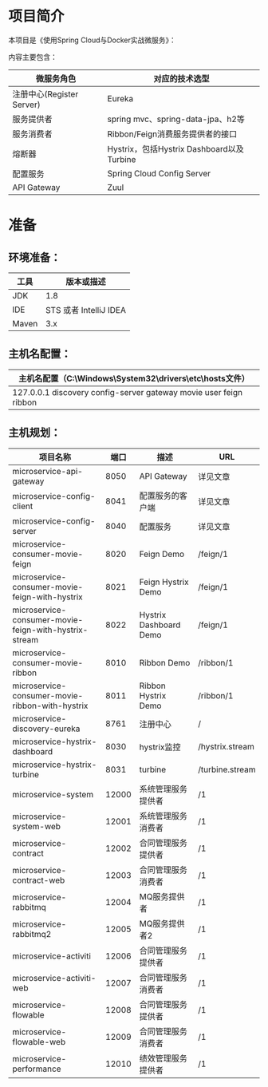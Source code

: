# 项目简介
本项目是《使用Spring Cloud与Docker实战微服务》：


内容主要包含：

| 微服务角色                 | 对应的技术选型                              |
| --------------------- | ------------------------------------ |
| 注册中心(Register Server) | Eureka                               |
| 服务提供者                 | spring mvc、spring-data-jpa、h2等       |
| 服务消费者                 | Ribbon/Feign消费服务提供者的接口               |
| 熔断器                   | Hystrix，包括Hystrix Dashboard以及Turbine |
| 配置服务                  | Spring Cloud Config Server           |
| API Gateway           | Zuul                                 |



# 准备

## 环境准备：

| 工具    | 版本或描述                |
| ----- | -------------------- |
| JDK   | 1.8                  |
| IDE   | STS 或者 IntelliJ IDEA |
| Maven | 3.x                  |

## 主机名配置：

| 主机名配置（C:\Windows\System32\drivers\etc\hosts文件） |
| ---------------------------------------- |
| 127.0.0.1 discovery config-server gateway movie user feign ribbon |

## 主机规划：

| 项目名称                                     | 端口   | 描述                     | URL             |
| ---------------------------------------- | ---- | ---------------------- | --------------- |
| microservice-api-gateway                 | 8050 | API Gateway            | 详见文章            |
| microservice-config-client               | 8041 | 配置服务的客户端               | 详见文章            |
| microservice-config-server               | 8040 | 配置服务                   | 详见文章            |
| microservice-consumer-movie-feign        | 8020 | Feign Demo             | /feign/1        |
| microservice-consumer-movie-feign-with-hystrix | 8021 | Feign Hystrix Demo     | /feign/1        |
| microservice-consumer-movie-feign-with-hystrix-stream | 8022 | Hystrix Dashboard Demo | /feign/1        |
| microservice-consumer-movie-ribbon       | 8010 | Ribbon Demo            | /ribbon/1       |
| microservice-consumer-movie-ribbon-with-hystrix | 8011 | Ribbon Hystrix Demo    | /ribbon/1       |
| microservice-discovery-eureka            | 8761 | 注册中心                   | /               |
| microservice-hystrix-dashboard           | 8030 | hystrix监控              | /hystrix.stream |
| microservice-hystrix-turbine             | 8031 | turbine                | /turbine.stream |
| microservice-system                      | 12000 | 系统管理服务提供者               | /1              |
| microservice-system-web                  | 12001 | 系统管理服务消费者               | /1              |
| microservice-contract                    | 12002 | 合同管理服务提供者               | /1              |
| microservice-contract-web                | 12003 | 合同管理服务消费者               | /1              |
| microservice-rabbitmq                    | 12004 | MQ服务提供者                    | /1              |
| microservice-rabbitmq2                   | 12005 | MQ服务提供者2                   | /1              |
| microservice-activiti                    | 12006 | 合同管理服务提供者               | /1              |
| microservice-activiti-web                | 12007 | 合同管理服务消费者               | /1              |
| microservice-flowable                    | 12008 | 合同管理服务提供者               | /1              |
| microservice-flowable-web                | 12009 | 合同管理服务消费者               | /1              |
| microservice-performance                 | 12010 | 绩效管理服务提供者               | /1              |


